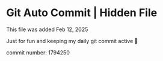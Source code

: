 # Git Auto Commit | Hidden File

This file was added Feb 12, 2025

Just for fun and keeping my daily git commit active 🤪

commit number: 1794250
